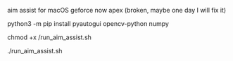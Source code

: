 aim assist for macOS geforce now apex (broken, maybe one day I will fix it)


python3 -m pip install pyautogui opencv-python numpy

chmod +x /run_aim_assist.sh

./run_aim_assist.sh
